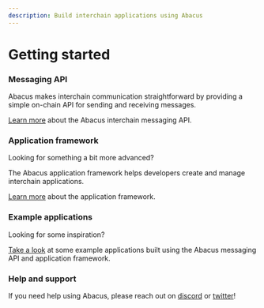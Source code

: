 ```yaml
---
description: Build interchain applications using Abacus
---
```


# Getting started

### Messaging API

Abacus makes interchain communication straightforward by providing a simple on-chain API for sending and receiving messages.

[Learn more](getting-started.md#messaging-api) about the Abacus interchain messaging API.

### Application framework

Looking for something a bit more advanced?

The Abacus application framework helps developers create and manage interchain applications.

[Learn more](getting-started.md#application-framework) about the application framework.

### Example applications

Looking for some inspiration?

[Take a look](getting-started.md#example-apps) at some example applications built using the Abacus messaging API and application framework.

### Help and support

If you need help using Abacus, please reach out on [discord](https://discord.com/invite/KBD3aD78Bb) or [twitter](https://twitter.com/Abacus\_Network)!

